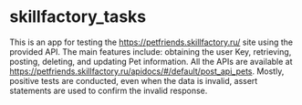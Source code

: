 # skillfactory_tasks
This is an app for testing the https://petfriends.skillfactory.ru/ site using the provided API.
The main features include: obtaining the user Key, retrieving, posting, deleting, and updating Pet information.
All the APIs are available at https://petfriends.skillfactory.ru/apidocs/#/default/post_api_pets.
Mostly, positive tests are conducted, even when the data is invalid, assert statements are used to confirm the invalid response.
